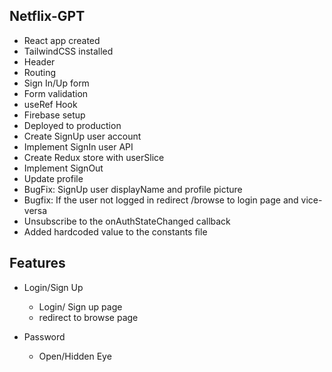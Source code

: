 ## Netflix-GPT

- React app created
- TailwindCSS installed
- Header
- Routing
- Sign In/Up form
- Form validation
- useRef Hook
- Firebase setup
- Deployed to production
- Create SignUp user account
- Implement SignIn user API
- Create Redux store with userSlice
- Implement SignOut
- Update profile
- BugFix: SignUp user displayName and profile picture
- Bugfix: If the user not logged in redirect /browse to login page and vice-versa
- Unsubscribe to the onAuthStateChanged callback
- Added hardcoded value to the constants file

## Features

- Login/Sign Up

  - Login/ Sign up page
  - redirect to browse page

- Password
  - Open/Hidden Eye
